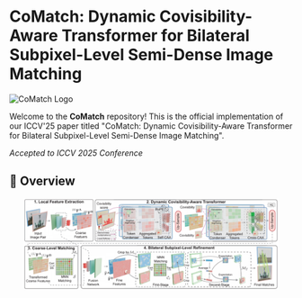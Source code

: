 # CoMatch: Dynamic Covisibility-Aware Transformer for Bilateral Subpixel-Level Semi-Dense Image Matching

![CoMatch Logo](https://img.shields.io/badge/CoMatch-Official%20Implementation-blue)

Welcome to the **CoMatch** repository! This is the official implementation of our ICCV'25 paper titled "CoMatch: Dynamic Covisibility-Aware Transformer for Bilateral Subpixel-Level Semi-Dense Image Matching".

*Accepted to ICCV 2025 Conference*

## 🧠 Overview
<div align="center">
  <img src="./assets/overview.pdf" width="90%">
  <br/>
</div>
